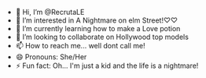 - 👋 Hi, I’m @RecrutaLE
- 👀 I’m interested in A Nightmare on elm Street!♡♡
- 🌱 I’m currently learning how to make a Love potion
- 💞️ I’m looking to collaborate on Hollywood top models
- 📫 How to reach me... well dont call me!
- 😄 Pronouns: She/Her
- ⚡ Fun fact: Oh... I'm just a kid and the life is a nightmare!

<!---
RecrutaLE/RecrutaLE is a ✨ special ✨ repository because its `README.md` (this file) appears on your GitHub profile.
You can click the Preview link to take a look at your changes.
--->
